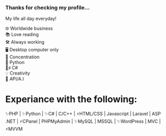 ### Thanks for checking my profile... 

My life all day everyday! 

🌐 Worldwide business<br>
📚 Love reading<br>
🛠️ Always working<br>
🖥️ Desktop computer only<br>
🧠 Concentration<br>
🐍 Python<br>
🌊♯ C#<br>
💡 Creativity<br>
🤖 API/A.I<br>

# Experiance with the following: 

✨PHP | ✨Python | ✨C# | C/C++ | ⚡HTML/CSS | Javascript | Laravel | ASP .NET | ⚡CPanel | PHPMyAdmin | ✨MySQL | MSSQL | ✨WordPress | MVC | ⚡MVVM

<!--
**X2ThaHeart/X2ThaHeart** is a ✨ _special_ ✨ repository because its `README.md` (this file) appears on your GitHub profile.

Here are some ideas to get you started:

- 🔭 I’m currently working on ...
- 🌱 I’m currently learning ...
- 👯 I’m looking to collaborate on ...
- 🤔 I’m looking for help with ...
- 💬 Ask me about ...
- 📫 How to reach me: ...
- 😄 Pronouns: ...
- ⚡ Fun fact: ...
-->
